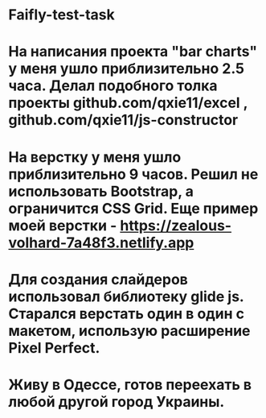 # Faifly-test-task
# На написания проекта "bar charts" у меня ушло приблизительно 2.5 часа. Делал подобного толка проекты github.com/qxie11/excel , github.com/qxie11/js-constructor

# На верстку у меня ушло приблизительно 9 часов. Решил не использовать Bootstrap, а ограничится CSS Grid. Еще пример моей верстки - https://zealous-volhard-7a48f3.netlify.app
# Для создания слайдеров использовал библиотеку glide js. Старался верстать один в один с макетом, использую расширение Pixel Perfect. 

# Живу в Одессе, готов переехать в любой другой город Украины. 
